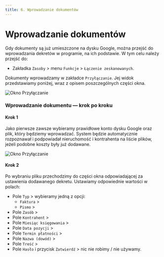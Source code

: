 ```yaml
---
title: 6. Wprowadzanie dokumentów
---
```


# Wprowadzanie dokumentów

Gdy dokumenty są już umieszczone na dysku Google, można przejść do wprowadzania dekretów w programie, na ich podstawie. W tym celu należy przejść do:

- Zakładka `Zasoby` > menu `Funkcje` > `Łączenie zeskanowanych`.

Dokumenty wprowadzamy w zakładce `Przyłączanie`. Jej widok przedstawiamy poniżej, wraz z opisem poszczególnych części okna.

![Okno Przyłączanie](oknoprzylaczania.png)

### Wprowadzanie dokumentu — krok po kroku

#### Krok 1

Jako pierwsze zawsze wybieramy prawidłowe konto dysku Google oraz plik, który będziemy wprowadzać. System będzie automatycznie rozpoznawał i podpowiadał nieruchomość i kontrahenta na liście plików, jeżeli podobne koszty były już dodawane.

![Okno Przyłączanie](dodaniedoku1.gif)

#### Krok 2

Po wybraniu pliku przechodzimy do części okna odpowiadającej za ustawienia dodawanego dekretu. Ustawiamy odpowiednie wartości w polach:

- Pole `Typ` > wybieramy jedną z opcji:
    - `Faktura` > 
    - `Pismo` > 
- Pole `Zasób` > 
- Pole `Kontrahent` > 
- Pole `Miesiąc księgowania` > 
- Pole `Data pozycji` > 
- Pole `Termin płatności` > 
- Pole `Nazwa (dowód)` > 
- Pole `Treść` > 
- Pole `Hasło` i przycisk `Zatwierdź` > nic nie robimy / nie używamy.